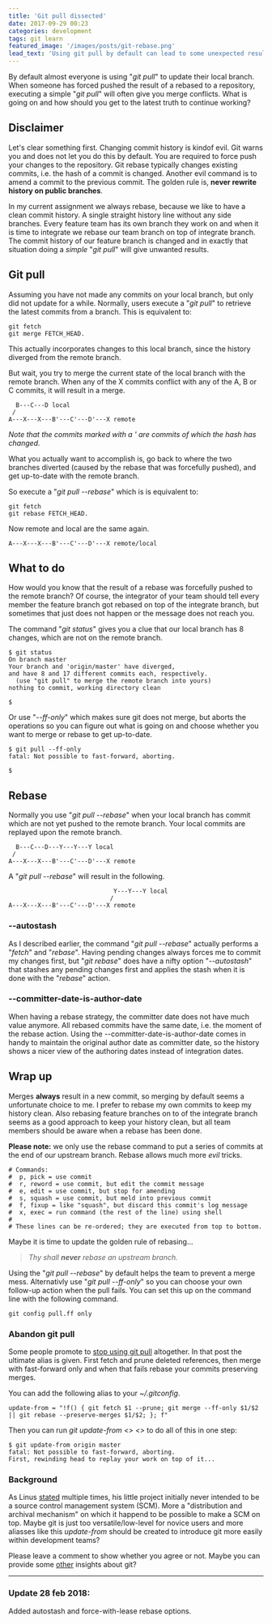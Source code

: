 ```yaml
---
title: 'Git pull dissected'
date: 2017-09-29 00:23
categories: development
tags: git learn
featured_image: '/images/posts/git-rebase.png'
lead_text: 'Using git pull by default can lead to some unexpected results when your branch has been rebased.'
---
```


By default almost everyone is using "_git pull_" to update their local branch.
When someone has forced pushed the result of a rebased to a repository, 
executing a simple "_git pull_" will often give you merge conflicts. What is
going on and how should you get to the latest truth to continue working?

## Disclaimer
Let's clear something first. Changing commit history is kindof evil. Git
warns you and does not let you do this by default. You are required to
force push your changes to the repository. Git rebase typically changes
existing commits, i.e. the hash of a commit is changed. Another evil command
is to amend a commit to the previous commit. The golden rule is, **never
rewrite history on public branches**.

In my current assignment we always rebase, because we like to have a clean
commit history. A single straight history line without any side branches.
Every feature team has its own branch they work on and when it is time to
integrate we rebase our team branch on top of integrate branch. The commit
history of our feature branch is changed and in exactly that situation
doing a _simple_ "_git pull_" will give unwanted results.

## Git pull
Assuming you have not made any commits on your local branch, but only
did not update for a while. Normally, users execute a "_git pull_" to
retrieve the latest commits from a branch. This is equivalent to:

```
git fetch
git merge FETCH_HEAD.
```

This actually incorporates changes to this local branch, since the history
diverged from the remote branch.

But wait, you try to merge the current state of the local branch with the 
remote branch. When any of the X commits conflict with any of the A, B or C
commits, it will result in a merge.

```
  B---C---D local
 /
A---X---X---B'---C'---D'---X remote
```

_Note that the commits marked with a *'* are commits of which the hash has
changed._

What you actually want to accomplish is, go back to where the two branches
diverted (caused by the rebase that was forcefully pushed), and get up-to-date
with the remote branch.

So execute a "_git pull \--rebase_" which is is equivalent to:

```
git fetch
git rebase FETCH_HEAD.
```

Now remote and local are the same again.
```
A---X---X---B'---C'---D'---X remote/local
```

## What to do
How would you know that the result of a rebase was forcefully pushed to the 
remote branch? Of course, the integrator of your team should tell every member
the feature branch got rebased on top of the integrate branch, but sometimes
that just does not happen or the message does not reach you.

The command "_git status_" gives you a clue that our local branch has 8 changes,
which are not on the remote branch.

```console
$ git status
On branch master
Your branch and 'origin/master' have diverged,
and have 8 and 17 different commits each, respectively.
  (use "git pull" to merge the remote branch into yours)
nothing to commit, working directory clean

$
```

Or use "_\--ff-only_" which makes sure git does not merge, but aborts the 
operations so you can figure out what is going on and choose whether you 
want to merge or rebase to get up-to-date.

```console
$ git pull --ff-only
fatal: Not possible to fast-forward, aborting.

$
```

## Rebase
Normally you use "_git pull \--rebase_" when your local branch has commit 
which are not yet pushed to the remote branch. Your local commits are 
replayed upon the remote branch.

```
  B---C---D---Y---Y---Y local
 /
A---X---X---B'---C'---D'---X remote
```

A "_git pull \--rebase_" will result in the following.

```
                             Y---Y---Y local
                            /
A---X---X---B'---C'---D'---X remote
```

### \--autostash
As I described earlier, the command "_git pull \--rebase_" actually
performs a "_fetch_" and "_rebase_". Having pending changes always 
forces me to commit my changes first, but "_git rebase_" does have
a nifty option "_\--autostash_" that stashes any pending changes 
first and applies the stash when it is done with the "_rebase_" action.

### \--committer-date-is-author-date
When having a rebase strategy, the committer date does not have much value
anymore. All rebased commits have the same date, i.e. the moment of the
rebase action. Using the \--committer-date-is-author-date comes in handy
to maintain the original author date as committer date, so the history
shows a nicer view of the authoring dates instead of integration dates. 

## Wrap up
Merges **always** result in a new commit, so merging by default seems
a unfortunate choice to me. I prefer to rebase my own commits to keep
my history clean. Also rebasing feature branches on to of the integrate
branch seems as a good approach to keep your history clean, but all team
members should be aware when a rebase has been done.

**Please note:** we only use the rebase command to put a series of commits
at the end of our upstream branch. Rebase allows much more _evil_ tricks.
```
# Commands:
#  p, pick = use commit
#  r, reword = use commit, but edit the commit message
#  e, edit = use commit, but stop for amending
#  s, squash = use commit, but meld into previous commit
#  f, fixup = like "squash", but discard this commit's log message
#  x, exec = run command (the rest of the line) using shell
#
# These lines can be re-ordered; they are executed from top to bottom.
```

Maybe it is time to update the golden rule of rebasing...  
> _Thy shall **never** rebase an upstream branch._
<i class="fa fa-quote-left fa-pull-left fa-border" aria-hidden="true"></i>
<i class="fa fa-quote-right fa-border" aria-hidden="true"></i>

Using the "_git pull \--rebase_" by default helps the team to prevent a merge
mess. Alternativly use "_git pull \--ff-only_" so you can choose your own
follow-up action when the pull fails. You can set this up on the command
line with the following command.

```console
git config pull.ff only
```
### Abandon git pull
Some people promote to [stop using git pull](https://adamcod.es/2014/12/10/git-pull-correct-workflow.html)
altogether. In that post the ultimate alias is given. First fetch and prune
deleted references, then merge with fast-forward only and when that fails
rebase your commits preserving merges.

You can add the following alias to your _~/.gitconfig_.
```
update-from = "!f() { git fetch $1 --prune; git merge --ff-only $1/$2 || git rebase --preserve-merges $1/$2; }; f"
```

Then you can run _git update-from <<remote>> <<branch-name>>_ to do all of this in one step:
```console
$ git update-from origin master
fatal: Not possible to fast-forward, aborting.
First, rewinding head to replay your work on top of it...
```
### Background
As Linus [stated](https://marc.info/?l=linux-kernel&m=111293537202443)
multiple times, his little project initially never intended to be a
source control management system (SCM). More a "distribution and archival
mechanism" on which it happend to be possible to make a SCM on top.
Maybe git is just too versatile/low-level for novice users and more
aliasses like this _update-from_ should be created to introduce git
more easily within development teams?

Please leave a comment to show whether you agree or not. Maybe you can
provide some [other](https://stevebennett.me/2012/02/24/10-things-i-hate-about-git/)
insights about git?

---

### Update 28 feb 2018:
Added autostash and force-with-lease rebase options.
